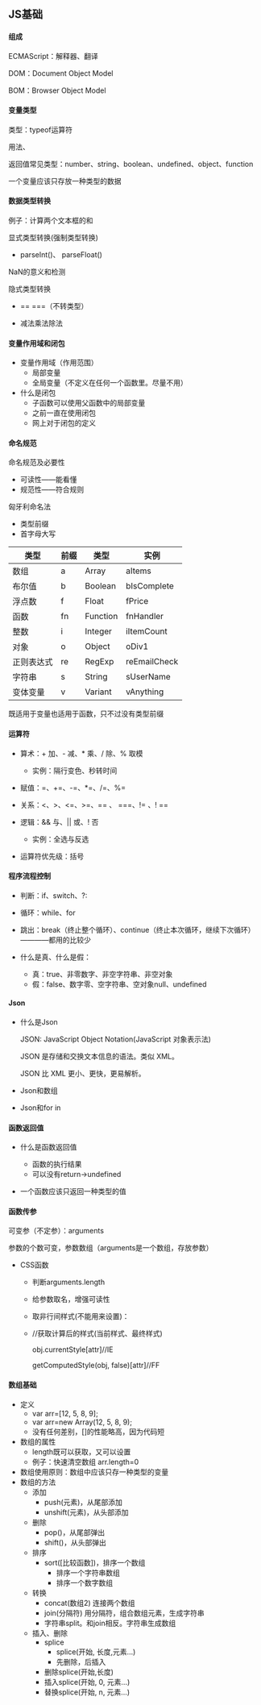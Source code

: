 ## JS基础

#### 组成

ECMAScript：解释器、翻译

DOM：Document Object Model

BOM：Browser Object Model

#### 变量类型

类型：typeof运算符

用法、

返回值常见类型：number、string、boolean、undefined、object、function

一个变量应该只存放一种类型的数据

#### 数据类型转换

例子：计算两个文本框的和

显式类型转换(强制类型转换)

- parseInt()、 parseFloat()

NaN的意义和检测

隐式类型转换

- ==       ===（不转类型）


- 减法乘法除法

#### 变量作用域和闭包

- 变量作用域（作用范围）
  - 局部变量
  - 全局变量（不定义在任何一个函数里。尽量不用）
- 什么是闭包
  - 子函数可以使用父函数中的局部变量
  - 之前一直在使用闭包
  - 网上对于闭包的定义

#### 命名规范

命名规范及必要性

- 可读性——能看懂
- 规范性——符合规则

匈牙利命名法

- 类型前缀
- 首字母大写

| 类型    | 前缀   | 类型       | 实例           |
| ----- | ---- | -------- | ------------ |
| 数组    | a    | Array    | aItems       |
| 布尔值   | b    | Boolean  | bIsComplete  |
| 浮点数   | f    | Float    | fPrice       |
| 函数    | fn   | Function | fnHandler    |
| 整数    | i    | Integer  | iItemCount   |
| 对象    | o    | Object   | oDiv1        |
| 正则表达式 | re   | RegExp   | reEmailCheck |
| 字符串   | s    | String   | sUserName    |
| 变体变量  | v    | Variant  | vAnything    |

既适用于变量也适用于函数，只不过没有类型前缀

#### 运算符

- 算术：+ 加、- 减、* 乘、/ 除、% 取模

  - 实例：隔行变色、秒转时间
- 赋值：=、+=、-=、*=、/=、%=
- 关系：<、>、<=、>=、== 、 ===、!= 、! ==
- 逻辑：&& 与、|| 或、! 否
  - 实例：全选与反选
- 运算符优先级：括号

#### 程序流程控制

- 判断：if、switch、?:

- 循环：while、for

- 跳出：break（终止整个循环）、continue（终止本次循环，继续下次循环）————都用的比较少

- 什么是真、什么是假：

  - 真：true、非零数字、非空字符串、非空对象
  - 假：false、数字零、空字符串、空对象null、undefined

#### Json

- 什么是Json

  JSON: JavaScript Object Notation(JavaScript 对象表示法)

  JSON 是存储和交换文本信息的语法。类似 XML。

  JSON 比 XML 更小、更快，更易解析。

- Json和数组

- Json和for in

#### 函数返回值

- 什么是函数返回值
  - 函数的执行结果
  - 可以没有return→undefined


- 一个函数应该只返回一种类型的值

#### 函数传参

可变参（不定参）：arguments

参数的个数可变，参数数组（arguments是一个数组，存放参数）

- CSS函数

  - 判断arguments.length

  - 给参数取名，增强可读性

  - 取非行间样式(不能用来设置)：

  - //获取计算后的样式(当前样式、最终样式)

    obj.currentStyle[attr]//IE

    getComputedStyle(obj, false)[attr]//FF

#### 数组基础

- 定义
  - var arr=[12, 5, 8, 9];
  - var arr=new Array(12, 5, 8, 9);
  - 没有任何差别，[]的性能略高，因为代码短
- 数组的属性
  - length既可以获取，又可以设置
  - 例子：快速清空数组    arr.length=0
- 数组使用原则：数组中应该只存一种类型的变量
- 数组的方法
  - 添加
    - push(元素)，从尾部添加
    - unshift(元素)，从头部添加
  - 删除
    - pop()，从尾部弹出
    - shift()，从头部弹出
  - 排序
    - sort([比较函数])，排序一个数组
      - 排序一个字符串数组
      - 排序一个数字数组
  - 转换
    - concat(数组2) 连接两个数组
    - join(分隔符) 用分隔符，组合数组元素，生成字符串
    - 字符串split。和join相反。字符串生成数组
  - 插入、删除
    - splice
      - splice(开始, 长度,元素…)
      - 先删除，后插入
    - 删除splice(开始,长度)
    - 插入splice(开始, 0, 元素…)
    - 替换splice(开始, n, 元素…)

